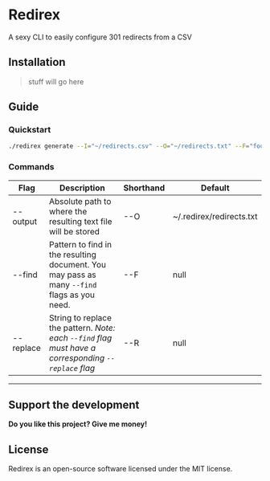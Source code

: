 # Redirex
A sexy CLI to easily configure 301 redirects from a CSV

## Installation
> stuff will go here

## Guide
### Quickstart
```bash
./redirex generate --I="~/redirects.csv" --O="~/redirects.txt" --F="foo" --R="bar"
```

### Commands
| Flag      | Description                                                                                          | Shorthand | Default                  |
|-----------|------------------------------------------------------------------------------------------------------|-----------|--------------------------|
| --output  | Absolute path to where the resulting text file will be stored                                        | --O       | ~/.redirex/redirects.txt |
| --find    | Pattern to find in the resulting document. You may pass as many `--find` flags as you need.          | --F       | null                     |
| --replace | String to replace the pattern. *Note: each `--find` flag must have a corresponding `--replace` flag* | --R       | null                     |

------
## Support the development
**Do you like this project? Give me money!**

## License

Redirex is an open-source software licensed under the MIT license.
